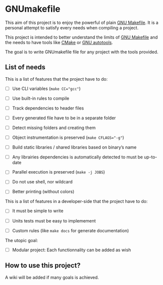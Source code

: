 # GNUmakefile

This aim of this project is to enjoy the powerful of plain [GNU Makefile](https://www.gnu.org/software/make/).
It is a personal attempt to satisfy every needs when compiling a project.

This project is intended to better understand the limits of [GNU Makefile](https://www.gnu.org/software/make/) and the needs to have tools like [CMake](https://www.cmake.org/) or [GNU autotools](https://www.gnu.org/software/automake/).

The goal is to write GNUmakefile file for any project with the tools provided.


## List of needs

This is a list of features that the project have to do:

- [ ] Use CLI variables (`make CC="gcc"`)
- [ ] Use built-in rules to compile
- [ ] Track dependencies to header files
- [ ] Every generated file have to be in a separate folder
- [ ] Detect missing folders and creating them
- [ ] Object instrumentation is preserved (`make CFLAGS="-g"`)
- [ ] Build static libraries / shared libraries based on binary’s name
- [ ] Any librairies dependencies is automatically detected to must be up-to-date
- [ ] Parallel execution is preserved (`make -j JOBS`)
- [ ] Do not use shell, nor wildcard
- [ ] Better printing (without colors)


This is a list of features in a developer-side that the project have to do:

- [ ] It must be simple to write
- [ ] Units tests must be easy to implemement
- [ ] Custom rules (like `make docs` for generate documentation)


The utopic goal:

- [ ] Modular project: Each functionnality can be added as wish


## How to use this project?

A wiki will be added if many goals is achieved.
